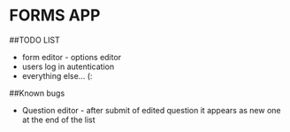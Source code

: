 
FORMS APP
=

##TODO LIST

* form editor - options editor
* users log in autentication
* everything else... (:


##Known bugs

* Question editor - after submit of edited question it 
appears as new one at the end of the list

